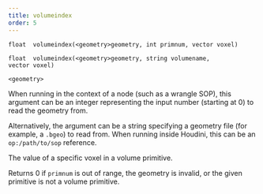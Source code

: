 ```yaml
---
title: volumeindex
order: 5
---
```

`float  volumeindex(<geometry>geometry, int primnum, vector voxel)`

`float  volumeindex(<geometry>geometry, string volumename, vector voxel)`

`<geometry>`

When running in the context of a node (such as a wrangle SOP), this argument can be an integer representing the input number (starting at 0) to read the geometry from.

Alternatively, the argument can be a string specifying a geometry file (for example, a `.bgeo`) to read from. When running inside Houdini, this can be an `op:/path/to/sop` reference.

The value of a specific voxel in a volume primitive.

Returns 0 if `primnum` is out of range, the geometry is invalid, or the given primitive is not a volume primitive.
